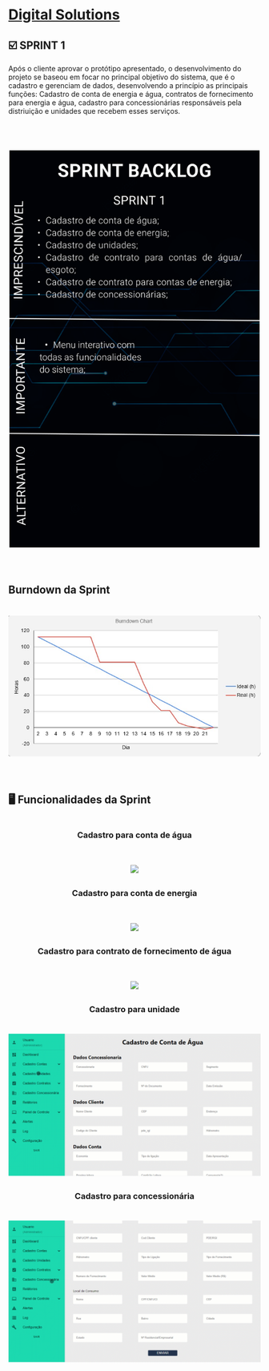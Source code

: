 # [Digital Solutions](/readme/grupoAPI/Logo.png)

## :ballot_box_with_check: SPRINT 1

Após o cliente aprovar o protótipo apresentado, o desenvolvimento do projeto se baseou em focar no principal objetivo do sistema, que é o cadastro e gerenciam de dados, desenvolvendo a princípio as principais funções: Cadastro de conta de energia e água, contratos de fornecimento para energia e água, cadastro para concessionárias responsáveis pela distriuição e unidades que recebem esses serviços.

<br>

<h1 align="center"> 
<img src = "./midias/sprint1BacklogPrioridades.png" width="500"/></h1>
<br>

## Burndown da Sprint

<h1 align="center"> <img src = "./midias/burndownSprint_1.jpeg"/></h1>

<br> 

## 🖥️ Funcionalidades da Sprint
#

<h3 align="center">Cadastro para conta de água</h3>
<h1 align="center"> <img src = "./midias/cadastro_conta_agua.gif"/></h1>

<h3 align="center">Cadastro para conta de energia</h3>
<h1 align="center"> <img src = "./midias/cadastro_conta_energia.gif"/></h1>

<h3 align="center">Cadastro para contrato de fornecimento de água</h3>
<h1 align="center"> <img src = "./midias/cadastro_contrato_agua.gif"/></h1>

<h3 align="center">Cadastro para unidade</h3>
<h1 align="center"> <img src = "./midias/cadastro_unidade.gif"/></h1>

<h3 align="center">Cadastro para concessionária</h3>
<h1 align="center"> <img src = "./midias/cadastro_concessionaria.gif"/></h1>